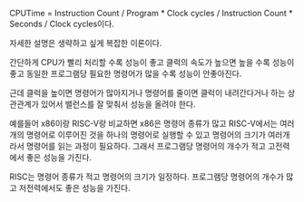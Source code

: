 
CPUTime = Instruction Count / Program \* Clock cycles / Instruction Count \* Seconds / Clock cycles이다.

자세한 설명은 생략하고 싶게 복잡한 이론이다.

간단하게 CPU가 빨리 처리할 수록 성능이 좋고
클럭의 속도가 높으면 높을 수록 성능이 좋고
동일한 프로그램당 필요한 명령어가 많을 수록 성능이 안좋아진다.

근데 클럭을 높이면 명령어가 많아지거나 
명령어를 줄이면 클럭이 내려간다거나 하는  상관관계가 있어서
밸런스를 잘 맞춰서 성능을 올려야 한다.

예를들어 x86이랑 RISC-V랑 비교하면
x86은 명령어 종류가 많고 RISC-V에서는 여러 개의 명령어로 이루어진 것을 하나의 명령어로 실행할 수 있고 명령어의 크기가 여러개라서 명령어를 읽는 과정이 필요하다.
그래서 프로그램당 명령어의 개수가 적고 고전력에서 좋은 성능을 가진다.

RISC는 명령어 종류가 적고 명령어의 크기가 일정하다.
프로그램당 명령어의 개수가 많고 저전력에서도 좋은 성능을 가진다.